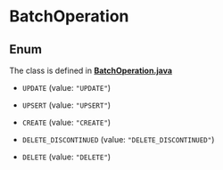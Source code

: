

# BatchOperation

## Enum

The class is defined in **[BatchOperation.java](../../src/main/java/org/openapitools/model/BatchOperation.java)**


* `UPDATE` (value: `"UPDATE"`)

* `UPSERT` (value: `"UPSERT"`)

* `CREATE` (value: `"CREATE"`)

* `DELETE_DISCONTINUED` (value: `"DELETE_DISCONTINUED"`)

* `DELETE` (value: `"DELETE"`)



